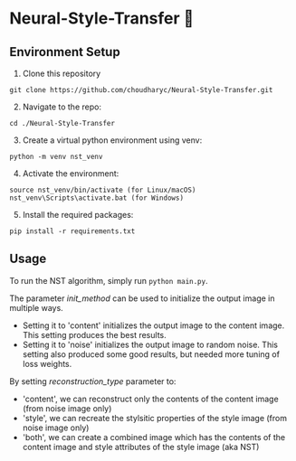 # Neural-Style-Transfer 🎨
## Environment Setup

1. Clone this repository
```
git clone https://github.com/choudharyc/Neural-Style-Transfer.git
```
2. Navigate to the repo:
```
cd ./Neural-Style-Transfer
```
3. Create a virtual python environment using venv: 
```
python -m venv nst_venv
```
4. Activate the environment: 
```
source nst_venv/bin/activate (for Linux/macOS)
nst_venv\Scripts\activate.bat (for Windows)
```
5. Install the required packages: 
```
pip install -r requirements.txt
```


## Usage

To run the NST algorithm, simply run ```python main.py```.

The parameter *init_method* can be used to initialize the output image in multiple ways. 
- Setting it to 'content' initializes the output image to the content image. This setting produces the best results.
- Setting it to 'noise' initializes the output image to random noise. This setting also produced some good results, but needed more tuning of loss weights.

By setting *reconstruction_type* parameter to:
- 'content', we can reconstruct only the contents of the content image (from noise image only)
- 'style', we can recreate the stylsitic properties of the style image (from noise image only)
- 'both', we can create a combined image which has the contents of the content image and style attributes of the style image (aka NST)

